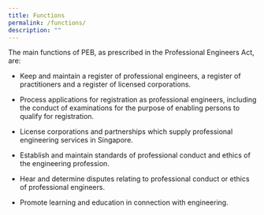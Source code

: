 ```yaml
---
title: Functions
permalink: /functions/
description: ""
---
```


The main functions of PEB, as prescribed in the Professional Engineers Act, are:

*   Keep and maintain a register of professional engineers, a register of practitioners and a register of licensed corporations.
    
*   Process applications for registration as professional engineers, including the conduct of examinations for the purpose of enabling persons to qualify for registration.
    
*   License corporations and partnerships which supply professional engineering services in Singapore.
    
*   Establish and maintain standards of professional conduct and ethics of the engineering profession.
    
*   Hear and determine disputes relating to professional conduct or ethics of professional engineers.
    
*   Promote learning and education in connection with engineering.